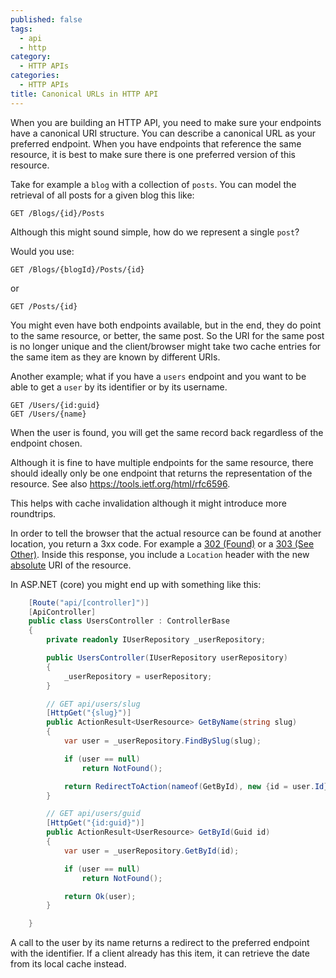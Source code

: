 ```yaml
---
published: false
tags:
  - api
  - http
category:
  - HTTP APIs
categories:
  - HTTP APIs
title: Canonical URLs in HTTP API
---
```

When you are building an HTTP API, you need to make sure your endpoints have a canonical URI structure. You can describe a canonical URL as your preferred endpoint. When you have endpoints that reference the same resource, it is best to make sure there is one preferred version of this resource.

Take for example a `blog` with a collection of `posts`. You can model the retrieval of all posts for a given blog this like:

```
GET /Blogs/{id}/Posts
```

Although this might sound simple, how do we represent a single `post`?

Would you use:

```
GET /Blogs/{blogId}/Posts/{id}
```

or 

```
GET /Posts/{id}
```

You might even have both endpoints available, but in the end, they do point to the same resource, or better, the same post. So the URI for the same post is no longer unique and the client/browser might take two cache entries for the same item as they are known by different URIs.

Another example; what if you have a `users` endpoint and you want to be able to get a `user` by its identifier or by its username. 

```
GET /Users/{id:guid}
GET /Users/{name}
```

When the user is found, you will get the same record back regardless of the endpoint chosen. 

Although it is fine to have multiple endpoints for the same resource, there should ideally only be one endpoint that returns the representation of the resource. See also https://tools.ietf.org/html/rfc6596. 

This helps with cache invalidation although it might introduce more roundtrips.

In order to tell the browser that the actual resource can be found at another location, you return a 3xx code.  For example a [302 (Found)](https://httpstatuses.com/302) or a [303 (See Other)](https://httpstatuses.com/303). Inside this response, you include a `Location` header with the new [absolute](https://tools.ietf.org/html/rfc2616#section-14.30) URI of the resource. 

In ASP.NET (core) you might end up with something like this:

```csharp
    [Route("api/[controller]")]
    [ApiController]
    public class UsersController : ControllerBase
    {
        private readonly IUserRepository _userRepository;

        public UsersController(IUserRepository userRepository)
        {
            _userRepository = userRepository;
        }            

        // GET api/users/slug
        [HttpGet("{slug}")]
        public ActionResult<UserResource> GetByName(string slug)
        {
            var user = _userRepository.FindBySlug(slug);

            if (user == null)
                return NotFound();

            return RedirectToAction(nameof(GetById), new {id = user.Id});
        }

        // GET api/users/guid
        [HttpGet("{id:guid}")]
        public ActionResult<UserResource> GetById(Guid id)
        {
            var user = _userRepository.GetById(id);

            if (user == null)
                return NotFound();

            return Ok(user);
        }

    }
```

A call to the user by its name returns a redirect to the preferred endpoint with the identifier. If a client already has this item, it can retrieve the date from its local cache instead.

